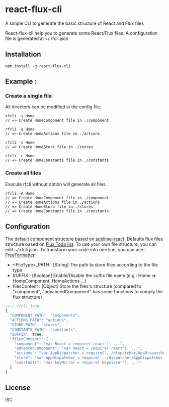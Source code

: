 # react-flux-cli

A simple CLI to generate the basic structure of React and Flux files

React-flux-cli help you to generate some React/Flux files.
A configuration file is generated at ~/.rfcli.json

## Installation

```
npm install -g react-flux-cli
```

## Example :

### Create a single file 

All directory can be modified in the config file.


```
rfcli -j Home
// => Create HomeComponent file in ./component 

rfcli -a Home
// => Create HomeActions file in ./actions 

rfcli -s Home
// => Create HomeStore file in ./stores 

rfcli -c Home
// => Create HomeConstants file in ./constants 
```

### Create all files

Execute rfcli without option will generate all files.

```
rfcli -A Home
// => Create HomeComponent file in ./component 
// => Create HomeActions file in ./actions 
// => Create HomeStore file in ./stores 
// => Create HomeConstants file in ./constants 
```

## Configuration

The default component structure based on [sublime-react](https://github.com/reactjs/sublime-react).
Defaults flux files structure based on [Flux Todo list](http://facebook.github.io/flux/docs/todo-list.html#content).
To use your own file structure, you can edit ~/.rfcli.json.
To transform your code into one line, you can use : [FreeFormatter](http://www.freeformatter.com/javascript-escape.html).


* \<FileType\>_PATH : [String] The path to store files according to the file type
* SUFFIX : [Boolean] Enable/Disable the suffix file name (e.g : Home => HomeComponent, HomeActions ...)
* filesContent : [Object] Store the files's structure (compared to "component", "advancedComponent" has some functions to comply the flux structure)

```javascript
//~/.rfcli.json
{
  "COMPONENT_PATH": "components",
  "ACTIONS_PATH": "actions",
  "STORE_PATH": "stores",
  "CONSTANTS_PATH": "constants",
  "SUFFIX": true,
  "filesContent": {
    "component": "var React = require('react'); ...",
    "advancedComponent": "var React = require('react'); ...",
    "actions": "var AppDispatcher = require('../dispatcher/AppDispatcher'); ...",
    "store": "var AppDispatcher = require('../dispatcher/AppDispatcher'); ...;",
    "constants": "var keyMirror = require('keymirror'); ..."
  }
}
```

## License

ISC
